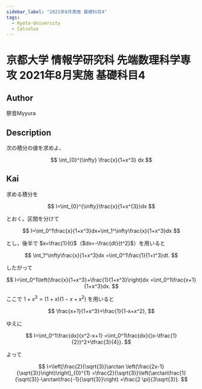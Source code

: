 ```yaml
---
sidebar_label: "2021年8月実施 基礎科目4"
tags:
  - Kyoto-University
  - Calculus
---
```

# 京都大学 情報学研究科 先端数理科学専攻 2021年8月実施 基礎科目4

## **Author**
祭音Myyura

## **Description**
次の積分の値を求めよ、

$$
\int_{0}^{\infty} \frac{x}{1+x^3} dx
$$

## **Kai**
求める積分を

$$
I=\int_{0}^{\infty}\frac{x}{1+x^{3}}dx
$$

とおく。区間を分けて

$$
I=\int_0^1\frac{x}{1+x^3}dx+\int_1^\infty\frac{x}{1+x^3}dx
$$

とし，後半で $x=\frac{1}{t}$（$dx=-\frac{dt}{t^2}$）を用いると

$$
\int_1^\infty\frac{x}{1+x^3}dx
=\int_0^1\frac{1}{1+t^3}dt.
$$

したがって

$$
I=\int_0^1\left(\frac{x}{1+x^3}+\frac{1}{1+x^3}\right)dx
=\int_0^1\frac{x+1}{1+x^3}dx.
$$

ここで $1+x^3=(1+x)(1-x+x^2)$ を用いると

$$
\frac{x+1}{1+x^3}=\frac{1}{1-x+x^2},
$$

ゆえに

$$
I=\int_0^1\frac{dx}{x^2-x+1}
=\int_0^1\frac{dx}{(x-\tfrac{1}{2})^2+\tfrac{3}{4}}.
$$

よって

$$
I=\left[\frac{2}{\sqrt{3}}\arctan \left(\frac{2x-1}{\sqrt{3}}\right)\right]_{0}^{1}
=\frac{2}{\sqrt{3}}\left(\arctan\frac{1}{\sqrt{3}}-\arctan\frac{-1}{\sqrt{3}}\right)
=\frac{2 \pi}{3\sqrt{3}}.
$$
